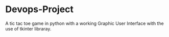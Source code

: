 # Devops-Project
A tic tac toe game in python with a working Graphic User Interface with the use of tkinter libraray.

